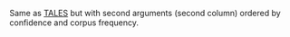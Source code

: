 Same as [TALES](https://github.com/NLP-CISUC/PT-LexicalSemantics/tree/master/TALES) but with second arguments (second column) ordered by confidence and corpus frequency.
